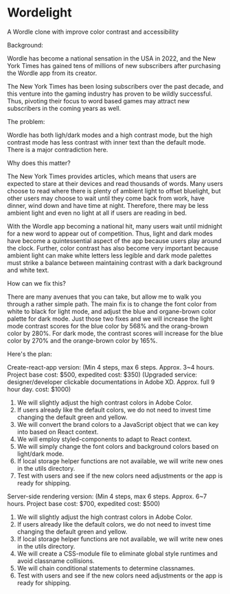 # Wordelight
A Wordle clone with improve color contrast and accessibility

Background:

Wordle has become a national sensation in the USA in 2022, and the New York Times has gained tens of millions of
new subscribers after purchasing the Wordle app from its creator.

The New York Times has been losing subscribers over the past decade, and this venture into the gaming industry
has proven to be wildly successful. Thus, pivoting their focus to word based games may attract new subscribers
in the coming years as well.

The problem:

Wordle has both ligh/dark modes and a high contrast mode, but the high contrast mode has less contrast with inner text than the default mode.
There is a major contradiction here.

Why does this matter?

The New York Times provides articles, which means that users are expected to stare at their devices and read
thousands of words. Many users choose to read where there is plenty of ambient light to offset bluelight, but
other users may choose to wait until they come back from work, have dinner, wind down and have time at night.
Therefore, there may be less ambient light and even no light at all if users are reading in bed.

With the Wordle app becoming a national hit, many users wait until midnight for a new word to appear out of competition.
Thus, light and dark modes have become a quintessential aspect of the app because users play around the clock.
Further, color contrast has also become very important because ambient light can make white letters less legible
and dark mode palettes must strike a balance between maintaining contrast with a dark background and white text.

How can we fix this?

There are many avenues that you can take, but allow me to walk you through a rather simple path.
The main fix is to change the font color from white to black for light mode, and adjust the blue
and organe-brown color palette for dark mode. Just those two fixes and we will increase the light
mode contrast scores for the blue color by 568% and the orang-brown color by 280%. For dark mode,
the contrast scores will increase for the blue color by 270% and the orange-brown color by 165%.

Here's the plan:

Create-react-app version:
(Min 4 steps, max 6 steps. Approx. 3~4 hours. Project base cost: $500, expedited cost: $350)
(Upgraded service: designer/developer clickable documentations in Adobe XD. Approx. full 9 hour day. cost: $1000)

1. We will slightly adjust the high contrast colors in Adobe Color.
2. If users already like the default colors, we do not need to invest time changing the default green and yellow.
3. We will convert the brand colors to a JavaScript object that we can key into based on React context.
3. We will employ styled-components to adapt to React context.
4. We will simply change the font colors and background colors based on light/dark mode.
5. If local storage helper functions are not available, we will write new ones in the utils directory.
6. Test with users and see if the new colors need adjustments or the app is ready for shipping.

Server-side rendering version:
(Min 4 steps, max 6 steps. Approx. 6~7 hours. Project base cost: $700, expedited cost: $500)

1. We will slightly adjust the high contrast colors in Adobe Color.
2. If users already like the default colors, we do not need to invest time changing the default green and yellow.
3. If local storage helper functions are not available, we will write new ones in the utils directory.
4. We will create a CSS-module file to eliminate global style runtimes and avoid classname collisions.
5. We will chain conditional statements to determine classnames.
6. Test with users and see if the new colors need adjustments or the app is ready for shipping.
